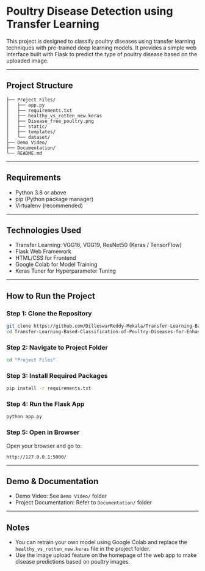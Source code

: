 # Poultry Disease Detection using Transfer Learning

This project is designed to classify poultry diseases using transfer learning techniques with pre-trained deep learning models. It provides a simple web interface built with Flask to predict the type of poultry disease based on the uploaded image.

---

## Project Structure

```
├── Project Files/
│   ├── app.py
│   ├── requirements.txt
│   ├── healthy_vs_rotten_new.keras
│   ├── Disease_free_poultry.png
│   ├── static/
│   ├── templates/
│   └── dataset/
├── Demo Video/
├── Documentation/
└── README.md
```

---

## Requirements

* Python 3.8 or above
* pip (Python package manager)
* Virtualenv (recommended)

---

## Technologies Used

* Transfer Learning: VGG16, VGG19, ResNet50 (Keras / TensorFlow)
* Flask Web Framework
* HTML/CSS for Frontend
* Google Colab for Model Training
* Keras Tuner for Hyperparameter Tuning

---

## How to Run the Project

### Step 1: Clone the Repository

```bash
git clone https://github.com/DilleswarReddy-Mekala/Transfer-Learning-Based-Classification-of-Poultry-Diseases-for-Enhanced-Health-Management.git
cd Transfer-Learning-Based-Classification-of-Poultry-Diseases-for-Enhanced-Health-Management
```

### Step 2: Navigate to Project Folder

```bash
cd "Project Files"
```

### Step 3: Install Required Packages

```bash
pip install -r requirements.txt
```

### Step 4: Run the Flask App

```bash
python app.py
```

### Step 5: Open in Browser

Open your browser and go to:

```
http://127.0.0.1:5000/
```

---

## Demo & Documentation

* Demo Video: See `Demo Video/` folder
* Project Documentation: Refer to `Documentation/` folder

---

## Notes

* You can retrain your own model using Google Colab and replace the `healthy_vs_rotten_new.keras` file in the project folder.
* Use the image upload feature on the homepage of the web app to make disease predictions based on poultry images.
